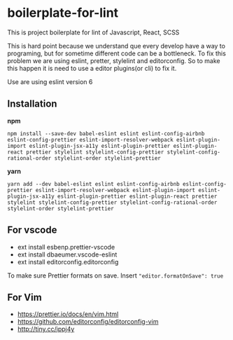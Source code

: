 # boilerplate-for-lint
This is project boilerplate for lint of Javascript, React, SCSS

This is hard point because we understand que every develop have a way to programing, but for sometime different code can be a bottleneck. To fix this problem we are using eslint, pretter, stylelint and editorconfig. So to make this happen it is need to use a editor plugins(or cli) to fix it.

Use are using eslint version 6

## Installation

**npm**

`npm install --save-dev babel-eslint eslint eslint-config-airbnb eslint-config-prettier eslint-import-resolver-webpack eslint-plugin-import eslint-plugin-jsx-a11y eslint-plugin-prettier eslint-plugin-react prettier stylelint stylelint-config-prettier stylelint-config-rational-order stylelint-order stylelint-prettier`

**yarn**

`yarn add --dev babel-eslint eslint eslint-config-airbnb eslint-config-prettier eslint-import-resolver-webpack eslint-plugin-import eslint-plugin-jsx-a11y eslint-plugin-prettier eslint-plugin-react prettier stylelint stylelint-config-prettier stylelint-config-rational-order stylelint-order stylelint-prettier`

## For vscode

- ext install esbenp.prettier-vscode
- ext install dbaeumer.vscode-eslint
- ext install editorconfig.editorconfig

To make sure Prettier formats on save. Insert `"editor.formatOnSave": true`

## For Vim

- https://prettier.io/docs/en/vim.html
- https://github.com/editorconfig/editorconfig-vim
- http://tiny.cc/ippj4y
